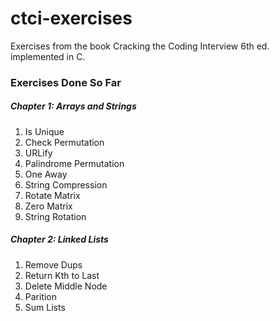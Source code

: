 # ctci-exercises
Exercises from the book Cracking the Coding Interview 6th ed. implemented in C.

### Exercises Done So Far

##### Chapter 1: Arrays and Strings
1. Is Unique
2. Check Permutation
3. URLify
4. Palindrome Permutation
5. One Away
6. String Compression
7. Rotate Matrix
8. Zero Matrix
9. String Rotation

##### Chapter 2: Linked Lists
1. Remove Dups
2. Return Kth to Last
3. Delete Middle Node
4. Parition
5. Sum Lists